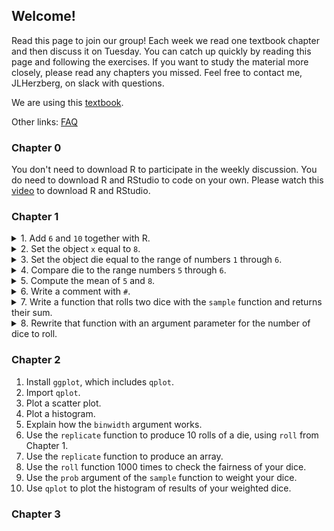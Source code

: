 ## Welcome!

Read this page to join our group! Each week we read one textbook chapter and then discuss it on Tuesday. You can catch up quickly by reading this page and following the exercises. If you want to study the material more closely, please read any chapters you missed. Feel free to contact me, JLHerzberg, on slack with questions.

We are using this [textbook](https://d1b10bmlvqabco.cloudfront.net/attach/ighbo26t3ua52t/igp9099yy4v10/igz7vp4w5su9/OReilly_HandsOn_Programming_with_R_2014.pdf).

Other links: [FAQ](https://jlherzberg.github.io/RLearningGroup/faq.html)

### Chapter 0
You don't need to download R to participate in the weekly discussion. You do need to download R and RStudio to code on your own. Please watch this [video](https://www.youtube.com/watch?v=cX532N_XLIs) to download R and RStudio.

### Chapter 1
<details>
  <summary>1. Add <code>6</code> and <code>10</code> together with R.</summary>
  
    <code>6+10</code>
</details>
<details>
  <summary>2. Set the object <code>x</code> equal to <code>8</code>.</summary>
  
    <code>x <- 8 </code> or <code>x = 8</code>
</details>
<details>
  <summary>3. Set the object die equal to the range of numbers <code>1</code> through <code>6</code>.</summary>
  
    <code>die <- 1:6</code>
</details>
<details>
  <summary>4. Compare die to the range numbers <code>5</code> through <code>6</code>. </summary>
  
    <code>die == 5:6</code>
</details>
<details>
  <summary>5. Compute the mean of <code>5</code> and <code>8</code>.</summary>
  
    <code>mean(8, 5)</code>
</details>
<details>
  <summary>6. Write a comment with <code>#</code>.</summary>
  
    <code># i'm a comment!</code>
</details>
<details>
  <summary>7. Write a function that rolls two dice with the <code>sample</code> function and returns their sum.</summary>
  
    <code>
    roll <- function() {
     die <- 1:6
     dice <- sample(die, size = 2, replace= TRUE)
     sum(dice)
    }
    </code>
</details>
<details>
  <summary>8. Rewrite that function with an argument parameter for the number of dice to roll. </summary>
  
    <code>
    roll <- function(num_dice=2) {
     die <- 1:6
     dice <- sample(die, size = num_dice, replace= TRUE)
     sum(dice)
    }
    </code>
</details>

### Chapter 2
1. Install `ggplot`, which includes `qplot`.
2. Import `qplot`.
3. Plot a scatter plot.
4. Plot a histogram.
5. Explain how the `binwidth` argument works.
6. Use the `replicate` function to produce 10 rolls of a die, using `roll` from Chapter 1. 
7. Use the `replicate` function to produce an array.
8. Use the `roll` function 1000 times to check the fairness of your dice.
9. Use the `prob` argument of the `sample` function to weight your dice.
10. Use `qplot` to plot the histogram of results of your weighted dice.

### Chapter 3
